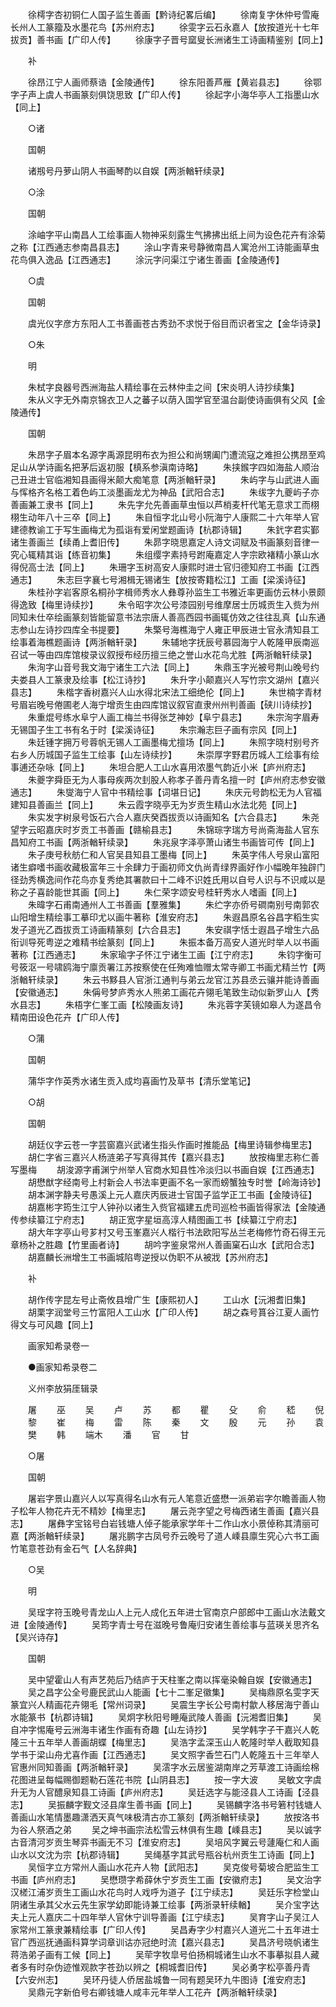 <!-- { "loadSidebar": true } -->
　　徐樗字杏初铜仁人国子监生善画【黔诗纪畧后编】
　　徐南复字休仲号雪庵长州人工篆籀及水墨花鸟【苏州府志】
　　徐雯字云石永嘉人【放按道光十七年拔贡】善书画【广印人传】
　　徐康字子晋号窳叟长洲诸生工诗画精鉴别【同上】

　　补

　　徐昂江宁人画师蔡诰【金陵通传】
　　徐东阳善芦雁【黄岩县志】
　　徐鄂字子声上虞人书画篆刻俱饶思致【广印人传】
　　徐起字小海华亭人工指墨山水【同上】

　　○诸

　　国朝

　　诸剏号丹萝山阴人书画琴酌以自娱【两浙輶轩续录】

　　○涂

　　国朝

　　涂岫字平山南昌人工绘事画人物神采刻露生气拂拂出纸上间为设色花卉有涂菊之称【江西通志参南昌县志】
　　涂山字青来号静微南昌人寓沧州工诗能画草虫花鸟俱入逸品【江西通志】
　　涂沅字问渠江宁诸生善画【金陵通传】

　　○虞

　　国朝

　　虞光仪字彦方东阳人工书善画苍古秀劲不求悦于俗目而识者宝之【金华诗录】

　　○朱

　　明

　　朱栻字良器号西洲海盐人精绘事在云林仲圭之间【宋炎明人诗抄续集】
　　朱从义字无外南京锦衣卫人之蕃子以荫入国学官至温台副使诗画俱有父风【金陵通传】

　　国朝

　　朱昂字子眉本名源字禹源昆明布衣为担公和尚甥阖门遭流寇之难担公携昂至鸡足山从学诗画名把茅后返初服【槙系参滇南诗略】
　　朱挟鍭字四如海盐人顺治己丑进士官临湘知县画得米颠大痴笔意【两浙輶轩录】
　　朱屿字与山武进人画与恽格齐名格工着色屿工淡墨画龙尤为神品【武阳合志】
　　朱绂字九夔屿子亦善画兼工隶书【同上】
　　朱先字允先善画草虫恒以芦梢麦杆代笔无意求工而栩栩生动年八十三卒【同上】
　　朱自恒字北山号小阮海宁人康熙二十六年举人官建德教谕工于写生画梅尤为孤诣有爱闲堂题画诗【杭郡诗辑】
　　朱釴字君实鄞诸生善画兰【续甬上耆旧传】
　　朱昴字晓思嘉定人诗文词赋及书画篆刻音律一究心辄精其诣【练音初集】
　　朱组缨字素持号跗庵嘉定人字宗欧褚精小篆山水得倪高士法【同上】
　　朱珊字玉树高安人康熙时进士官归德知府工书画【江西通志】
　　朱志巨字襄七号湘楫无锡诸生【放按寄籍松江】工画【梁溪诗征】
　　朱桂孙字岩客原名桐孙字楫师秀水人彝尊孙监生工书雅近率更画仿云林小景颇得逸致【梅里诗续抄】
　　朱令昭字次公号漆园别号维摩居士历城贡生入赀为州同知未仕卒绘画篆刻皆能留意书法宗唐人善高西园书画辄仿效之往往乱真【山东通志参山左诗抄四库全书提要】
　　朱檠号海樵海宁人雍正甲辰进士官永清知县工绘事着海樵题画诗【两浙輶轩录】
　　朱辅地字抚辰号慕园海宁人乾隆甲辰南巡召试一等由四库馆梭录议叙授布经历擅三绝之誉山水花鸟尤胜【两浙輶轩续录】
　　朱洵字山音号我文海宁诸生工六法【同上】
　　朱鼎玉字光被号荆山晚号约夫娄县人工篆隶及绘事【松江诗抄】
　　朱升字小颠嘉兴人写竹宗文湖州【嘉兴县志】
　　朱楷字香树嘉兴人山水得北宋法工细绝伦【同上】
　　朱世楠字青材号眉岩晚号倦圃老人海宁增贡生由四库馆议叙官直隶州州判善画【硖川诗续抄】
　　朱重焜号练水阜宁人画工梅兰书得张芝神妙【阜宁县志】
　　朱宗洵字眉寿无锡国子生工书有名于时【梁溪诗征】
　　朱宗瀚志巨子画有宗风【同上】
　　朱廷锺字拥万号蓉帆无锡人工画墨梅尤擅场【同上】
　　朱照字晓村别号齐右乡人历城国子监生工绘事【山左诗续抄】
　　朱崇厚字野君历城人工绘事有绘事逋还杂咏【同上】
　　朱坦合肥人工山水喜用浓墨气韵近小米【庐州府志】
　　朱夔字舜臣无为人事母疾两次刲股人称孝子善丹青名擅一时【庐州府志参安徽通志】
　　朱燮海宁人官中书精绘事【词堪日记】
　　朱庆元号韵松无为人官福建知县善画兰【同上】
　　朱云霞字晓亭无为岁贡生精山水法北苑【同上】
　　朱实发字树泉号饭石六合人嘉庆癸酉拔贡以诗画知名【六合县志】
　　朱尧望字云昭嘉庆时岁贡工书善画【赣榆县志】
　　朱锦琮字瑞方号尚斋海盐人官东昌知府工书画【两浙輶轩续录】
　　朱兆泉字泽亭萧山诸生书画皆可传【同上】
　　朱子庚号秋舫仁和人官吴县知县工墨梅【同上】
　　朱英字伟人号泉山富阳诸生癖嗜书画收藏极富年三十余肆力于画初师文仇尚青绿界画好作小幅晚年独辟门径劲秀横逸间作花鸟亦复秀绝其署款曰十二峰不识姓氏用以自号人识与不识咸以是称之子喜龄能世其画【同上】
　　朱仁荣字颂安号桂轩秀水人嗜画【同上】
　　朱暐字石甫南通州人工书善画【羣雅集】
　　朱纻字亦侨号磵南别号南郭农山阳增生精绘事工摹印尤以画牛著称【淮安府志】
　　朱遐昌原名谷昌字稻生实发子道光乙酉拔贡工诗画精篆刻【六合县志】
　　朱安祺字恬士遐昌子增生六品衔训导死粤逆之难精书绘篆刻【同上】
　　朱振本备万高安人道光时举人以书画著称【江西通志】
　　朱家瑜字子怀江宁诸生工画【江宁府志】
　　朱钧字衡可号筱沤一号啸鸥海宁廪贡署江苏按察使在任殉难恤赠太常寺卿工书画尤精兰竹【两浙輶轩续录】
　　朱云书黟县人官浙江通判与弟云龙官江苏县丞云骧并能诗善画【安徽通志】
　　朱偁号梦庐秀水人熊弟工画花卉翎毛笔致生动似新罗山人【秀水县志】
　　朱梧字仁峯工画【松陵画友诗】
　　朱兆蓉字芙镜如皋人为遂昌令精南田设色花卉【广印人传】

　　○蒲

　　国朝

　　蒲华字作英秀水诸生贡入成均喜画竹及草书【清乐堂笔记】

　　○胡

　　国朝

　　胡廷仪字云苍一字芸窗嘉兴武诸生指头作画时推能品【梅里诗辑参梅里志】
　　胡仁字省三嘉兴人杨涟弟子写真得其传【嘉兴县志】
　　放按梅里志称仁善写墨梅
　　胡浚源字甫渊宁州举人官商水知县性冷淡归以书画自娱【江西通志】
　　胡懋猷字经南号上村新会人书法率更画不名一家而螃蟹独专时誉【岭海诗钞】
　　胡本渊字静夫号愚溪上元人嘉庆丙辰进士官国子监学正工书画【金陵诗征】
　　胡嘉彬字筠生江宁人钟孙以诸生入赀官福建五虎司巡检书画皆得家法【金陵通传参续纂江宁府志】
　　胡正宽字星垣高淳人精图画工书【续纂江宁府志】
　　胡大年字亭山号芗村又号玉峯嘉兴人楷行书法欧阳写丛兰老梅修竹奇石得王元章杨补之胜趣【竹里画者诗】
　　胡吟字鉴泉常州人善画窠石山水【武阳合志】
　　胡嘉麟长洲增生工书画城陷粤逆授以伪职不从被戕【苏州府志】

　　补

　　胡作传字昆左号止斋攸县增广生【康熙初人】
　　工山水【沅湘耆旧集】
　　胡栗字润堂号三竹富阳人工山水【广印人传】
　　胡之森号篔谷江夏人画竹得文与可风趣【同上】

　　画家知希录卷一

　　●画家知希录卷二

　　义州李放狷厓辑录

　　屠
　　巫
　　吴
　　卢
　　苏
　　都
　　瞿
　　殳
　　俞
　　嵇
　　倪
　　黎
　　崔
　　梅
　　雷
　　陈
　　秦
　　文
　　殷
　　元
　　孙
　　袁
　　樊
　　韩
　　端木
　　潘
　　官
　　甘

　　○屠

　　国朝

　　屠岩字景山嘉兴人以写真得名山水有元人笔意近盛懋一派弟岩字尔瞻善画人物子松年人物花卉无不精妙【梅里志】
　　屠云尧字望之号梅西诸生善画【嘉兴县志】
　　屠彝字宝铭号白岩钱塘人倬子能承家学年十二作山水小景倬称其清丽可嘉【两浙輶轩续录】
　　屠兆鹏字古凤号乔云晚号了道人嵊县廪生究心六书工画竹笔意苍劲有金石气【人名辞典】

　　○吴

　　明

　　吴珵字符玉晚号青龙山人上元人成化五年进士官南京户部郎中工画山水法戴文进【金陵通传】
　　吴筠字青士号在滋晚号鲁庵归安诸生善绘事与蓝瑛关思齐名【吴兴诗存】

　　国朝

　　吴中望霍山人有声艺苑后乃结庐于天柱峯之南以挥毫染翰自娱【安徽通志】
　　吴之昌字公全号鹿民武山人能画【七十二峯足徽集】
　　吴梅鼎原名雯字天篆宜兴人精画花卉翎毛【常州词录】
　　吴震生字长公号南村歙人移居海宁善山水能篆书【杭郡诗辑】
　　吴炯字秋阳号睡庵武陵人善画【沅湘耆旧集】
　　吴自冲字惕庵号云洲海丰诸生作画有奇趣【山左诗抄】
　　吴学韩字子干嘉兴人乾隆三十五年举人善画胡蝶【梅里志】
　　吴浩字孟深玉山人乾隆时举人截取知县学书于梁山舟尤喜作画【江西通志】
　　吴文照字香竺石门人乾隆五十三年举人官惠州同知善画【两浙輶轩录】
　　吴澐字水云居鉴湖南岸之芳草渡工诗画绘棉花图进呈每幅赐御题勒石莲花书院【山阴县志】
　　按一字大波
　　吴敏文字虞升无为人官醴泉知县工诗画【庐州府志】
　　吴廷选字与能泾县人工诗画【泾县志】
　　吴振麟字觐文泾县庠生善书画【同上】
　　吴锡麟字洛书号箬村钱塘人善画山水笔情墨趣潇洒天真气味极清古亦工篆刻【两浙輶轩续录】
　　放按洛书为谷人祭酒之弟
　　吴之坤书画宗法松雪云林俱有生趣【嵊县志】
　　吴以诚字古音清河岁贡生琴弈书画无不习【淮安府志】
　　吴培风字翼云号蘧庵仁和人画山水以文沈为宗【杭郡诗辑】
　　吴绳基字其武号瓶谷杭州贡生工诗画【同上】
　　吴恒字立方常州人画山水花卉人物【武阳志】
　　吴克俊号菊坡合肥监生工书画【庐州府志】
　　吴懋瓒字希薛休宁岁贡生工画【安徽府志】
　　吴文治字汉槎江浦岁贡生工画山水花鸟时人戏呼为道子【江宁续志】
　　吴廷乐字检堂山阴诸生承其父水云先生家学幼即能诗兼工绘事【两浙录轩续輶】
　　吴介宝字达夫上元人嘉庆二十四年举人官休宁训导善画【江宁续志】
　　吴育字山子吴江人家常州工篆隶兼精绘事【广印人传】
　　吴昌寿字少村嘉兴人道光二十五年进士官广西巡抚通画科算学词章训诂亦冠绝时流【嘉兴县志】
　　吴昌济号晓帆诸生蒋浩弟子画有工候【同上】
　　吴荦字牧皐号伯扬桐城诸生山水不事摹拟县人藏者多有时杂伪迹惟观款字苍劲以辨之【桐城耆旧传】
　　吴必勇字松亭善丹青【六安州志】
　　吴环丹徒人侨居盐城鲁一同有题吴环九牛图诗【淮安府志】
　　吴鼎元字新伯号右卿钱塘人咸丰元年举人工花卉【两浙輶轩续录】
